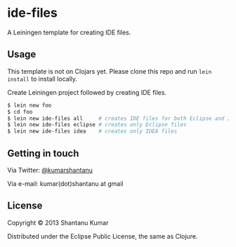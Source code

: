 # ide-files

A Leiningen template for creating IDE files.

## Usage

This template is not on Clojars yet. Please clone this repo and run
`lein install` to install locally.

Create Leiningen project followed by creating IDE files.

```bash
$ lein new foo
$ cd foo
$ lein new ide-files all     # creates IDE files for both Eclipse and IDEA
$ lein new ide-files eclipse # creates only Eclipse files
$ lein new ide-files idea    # creates only IDEA files
```

## Getting in touch

Via Twitter: [@kumarshantanu](https://twitter.com/kumarshantanu)

Via e-mail: kumar(dot)shantanu at gmail

## License

Copyright © 2013 Shantanu Kumar

Distributed under the Eclipse Public License, the same as Clojure.
